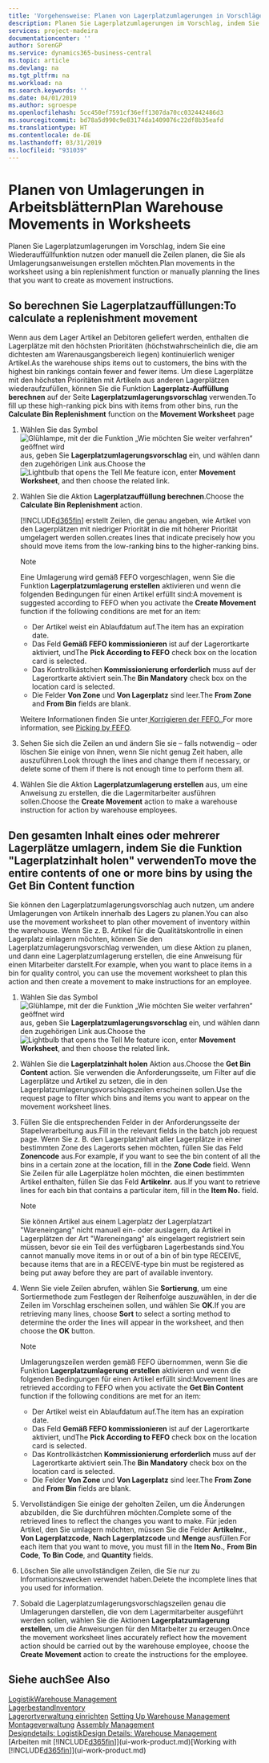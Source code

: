 ```yaml
---
title: 'Vorgehensweise: Planen von Lagerplatzumlagerungen in Vorschlägen | Microsoft Docs'
description: Planen Sie Lagerplatzumlagerungen im Vorschlag, indem Sie eine Wiederauffüllfunktion nutzen oder manuell die Zeilen planen, die Sie als Umlagerungsanweisungen erstellen möchten.
services: project-madeira
documentationcenter: ''
author: SorenGP
ms.service: dynamics365-business-central
ms.topic: article
ms.devlang: na
ms.tgt_pltfrm: na
ms.workload: na
ms.search.keywords: ''
ms.date: 04/01/2019
ms.author: sgroespe
ms.openlocfilehash: 5cc450ef7591cf36eff1307da70cc032442486d3
ms.sourcegitcommit: bd78a5d990c9e83174da1409076c22df8b35eafd
ms.translationtype: HT
ms.contentlocale: de-DE
ms.lasthandoff: 03/31/2019
ms.locfileid: "931039"
---
```

# <a name="plan-warehouse-movements-in-worksheets"></a><span data-ttu-id="2d342-103">Planen von Umlagerungen in Arbeitsblättern</span><span class="sxs-lookup"><span data-stu-id="2d342-103">Plan Warehouse Movements in Worksheets</span></span>
<span data-ttu-id="2d342-104">Planen Sie Lagerplatzumlagerungen im Vorschlag, indem Sie eine Wiederauffüllfunktion nutzen oder manuell die Zeilen planen, die Sie als Umlagerungsanweisungen erstellen möchten.</span><span class="sxs-lookup"><span data-stu-id="2d342-104">Plan movements in the worksheet using a bin replenishment function or manually planning the lines that you want to create as movement instructions.</span></span>  

## <a name="to-calculate-a-replenishment-movement"></a><span data-ttu-id="2d342-105">So berechnen Sie Lagerplatzauffüllungen:</span><span class="sxs-lookup"><span data-stu-id="2d342-105">To calculate a replenishment movement</span></span>  
<span data-ttu-id="2d342-106">Wenn aus dem Lager Artikel an Debitoren geliefert werden, enthalten die Lagerplätze mit den höchsten Prioritäten (höchstwahrscheinlich die, die am dichtesten am Warenausgangsbereich liegen) kontinuierlich weniger Artikel.</span><span class="sxs-lookup"><span data-stu-id="2d342-106">As the warehouse ships items out to customers, the bins with the highest bin rankings contain fewer and fewer items.</span></span> <span data-ttu-id="2d342-107">Um diese Lagerplätze mit den höchsten Prioritäten mit Artikeln aus anderen Lagerplätzen wiederaufzufüllen, können Sie die Funktion **Lagerplatz-Auffüllung berechnen** auf der Seite **Lagerplatzumlagerungsvorschlag** verwenden.</span><span class="sxs-lookup"><span data-stu-id="2d342-107">To fill up these high-ranking pick bins with items from other bins, run the **Calculate Bin Replenishment** function on the **Movement Worksheet** page</span></span>

1.  <span data-ttu-id="2d342-108">Wählen Sie das Symbol ![Glühlampe, mit der die Funktion „Wie möchten Sie weiter verfahren“ geöffnet wird](media/ui-search/search_small.png "Wie möchten Sie weiter verfahren?") aus, geben Sie **Lagerplatzumlagerungsvorschlag** ein, und wählen dann den zugehörigen Link aus.</span><span class="sxs-lookup"><span data-stu-id="2d342-108">Choose the ![Lightbulb that opens the Tell Me feature](media/ui-search/search_small.png "Tell me what you want to do") icon, enter **Movement Worksheet**, and then choose the related link.</span></span>  
2.  <span data-ttu-id="2d342-109">Wählen Sie die Aktion **Lagerplatzauffüllung berechnen**.</span><span class="sxs-lookup"><span data-stu-id="2d342-109">Choose the **Calculate Bin Replenishment** action.</span></span>  

    [!INCLUDE[d365fin](includes/d365fin_md.md)] <span data-ttu-id="2d342-110">erstellt Zeilen, die genau angeben, wie Artikel von den Lagerplätzen mit niedriger Priorität in die mit höherer Priorität umgelagert werden sollen.</span><span class="sxs-lookup"><span data-stu-id="2d342-110">creates lines that indicate precisely how you should move items from the low-ranking bins to the higher-ranking bins.</span></span>  

    > [!NOTE]  
    >  <span data-ttu-id="2d342-111">Eine Umlagerung wird gemäß FEFO vorgeschlagen, wenn Sie die Funktion **Lagerplatzumlagerung erstellen** aktivieren und wenn die folgenden Bedingungen für einen Artikel erfüllt sind:</span><span class="sxs-lookup"><span data-stu-id="2d342-111">A movement is suggested according to FEFO when you activate the **Create Movement** function if the following conditions are met for an item:</span></span>  
    >   
    >  -   <span data-ttu-id="2d342-112">Der Artikel weist ein Ablaufdatum auf.</span><span class="sxs-lookup"><span data-stu-id="2d342-112">The item has an expiration date.</span></span>  
    > -   <span data-ttu-id="2d342-113">Das Feld **Gemäß FEFO kommissionieren** ist auf der Lagerortkarte aktiviert, und</span><span class="sxs-lookup"><span data-stu-id="2d342-113">The **Pick According to FEFO** check box on the location card is selected.</span></span>  
    > -   <span data-ttu-id="2d342-114">Das Kontrollkästchen **Kommissionierung erforderlich** muss auf der Lagerortkarte aktiviert sein.</span><span class="sxs-lookup"><span data-stu-id="2d342-114">The **Bin Mandatory** check box on the location card is selected.</span></span>  
    > -   <span data-ttu-id="2d342-115">Die Felder **Von Zone** und **Von Lagerplatz** sind leer.</span><span class="sxs-lookup"><span data-stu-id="2d342-115">The **From Zone** and **From Bin** fields are blank.</span></span>  

    <span data-ttu-id="2d342-116">Weitere Informationen finden Sie unter[ Korrigieren der FEFO..](warehouse-picking-by-fefo.md)</span><span class="sxs-lookup"><span data-stu-id="2d342-116">For more information, see [Picking by FEFO](warehouse-picking-by-fefo.md).</span></span>  

3.  <span data-ttu-id="2d342-117">Sehen Sie sich die Zeilen an und ändern Sie sie – falls notwendig – oder löschen Sie einige von ihnen, wenn Sie nicht genug Zeit haben, alle auszuführen.</span><span class="sxs-lookup"><span data-stu-id="2d342-117">Look through the lines and change them if necessary, or delete some of them if there is not enough time to perform them all.</span></span>  
4.  <span data-ttu-id="2d342-118">Wählen Sie die Aktion **Lagerplatzumlagerung erstellen** aus, um eine Anweisung zu erstellen, die die Lagermitarbeiter ausführen sollen.</span><span class="sxs-lookup"><span data-stu-id="2d342-118">Choose the **Create Movement** action to make a warehouse instruction for action by warehouse employees.</span></span>  

## <a name="to-move-the-entire-contents-of-one-or-more-bins-by-using-the-get-bin-content-function"></a><span data-ttu-id="2d342-119">Den gesamten Inhalt eines oder mehrerer Lagerplätze umlagern, indem Sie die Funktion "Lagerplatzinhalt holen" verwenden</span><span class="sxs-lookup"><span data-stu-id="2d342-119">To move the entire contents of one or more bins by using the Get Bin Content function</span></span>  
<span data-ttu-id="2d342-120">Sie können den Lagerplatzumlagerungsvorschlag auch nutzen, um andere Umlagerungen von Artikeln innerhalb des Lagers zu planen.</span><span class="sxs-lookup"><span data-stu-id="2d342-120">You can also use the movement worksheet to plan other movement of inventory within the warehouse.</span></span> <span data-ttu-id="2d342-121">Wenn Sie z. B. Artikel für die Qualitätskontrolle in einen Lagerplatz einlagern möchten, können Sie den Lagerplatzumlagerungsvorschlag verwenden, um diese Aktion zu planen, und dann eine Lagerplatzumlagerung erstellen, die eine Anweisung für einen Mitarbeiter darstellt.</span><span class="sxs-lookup"><span data-stu-id="2d342-121">For example, when you want to place items in a bin for quality control, you can use the movement worksheet to plan this action and then create a movement to make instructions for an employee.</span></span>  

1.  <span data-ttu-id="2d342-122">Wählen Sie das Symbol ![Glühlampe, mit der die Funktion „Wie möchten Sie weiter verfahren“ geöffnet wird](media/ui-search/search_small.png "Wie möchten Sie weiter verfahren?") aus, geben Sie **Lagerplatzumlagerungsvorschlag** ein, und wählen dann den zugehörigen Link aus.</span><span class="sxs-lookup"><span data-stu-id="2d342-122">Choose the ![Lightbulb that opens the Tell Me feature](media/ui-search/search_small.png "Tell me what you want to do") icon, enter **Movement Worksheet**, and then choose the related link.</span></span>  
2.  <span data-ttu-id="2d342-123">Wählen Sie die **Lagerplatzinhalt holen** Aktion aus.</span><span class="sxs-lookup"><span data-stu-id="2d342-123">Choose the **Get Bin Content** action.</span></span> <span data-ttu-id="2d342-124">Sie verwenden die Anforderungsseite, um Filter auf die Lagerplätze und Artikel zu setzen, die in den Lagerplatzumlagerungsvorschlagszeilen erscheinen sollen.</span><span class="sxs-lookup"><span data-stu-id="2d342-124">Use the request page to filter which bins and items you want to appear on the movement worksheet lines.</span></span>  
3.  <span data-ttu-id="2d342-125">Füllen Sie die entsprechenden Felder in der Anforderungsseite der Stapelverarbeitung aus.</span><span class="sxs-lookup"><span data-stu-id="2d342-125">Fill in the relevant fields in the batch job request page.</span></span> <span data-ttu-id="2d342-126">Wenn Sie z. B. den Lagerplatzinhalt aller Lagerplätze in einer bestimmten Zone des Lagerorts sehen möchten, füllen Sie das Feld **Zonencode** aus.</span><span class="sxs-lookup"><span data-stu-id="2d342-126">For example, if you want to see the bin content of all the bins in a certain zone at the location, fill in the **Zone Code** field.</span></span> <span data-ttu-id="2d342-127">Wenn Sie Zeilen für alle Lagerplätze holen möchten, die einen bestimmten Artikel enthalten, füllen Sie das Feld **Artikelnr.** aus.</span><span class="sxs-lookup"><span data-stu-id="2d342-127">If you want to retrieve lines for each bin that contains a particular item, fill in the **Item No.** field.</span></span>  

    > [!NOTE]  
    >  <span data-ttu-id="2d342-128">Sie können Artikel aus einem Lagerplatz der Lagerplatzart "Wareneingang" nicht manuell ein- oder auslagern, da Artikel in Lagerplätzen der Art "Wareneingang" als eingelagert registriert sein müssen, bevor sie ein Teil des verfügbaren Lagerbestands sind.</span><span class="sxs-lookup"><span data-stu-id="2d342-128">You cannot manually move items in or out of a bin of bin type RECEIVE, because items that are in a RECEIVE-type bin must be registered as being put away before they are part of available inventory.</span></span>  

4.  <span data-ttu-id="2d342-129">Wenn Sie viele Zeilen abrufen, wählen Sie **Sortierung**, um eine Sortiermethode zum Festlegen der Reihenfolge auszuwählen, in der die Zeilen im Vorschlag erscheinen sollen, und wählen Sie **OK**.</span><span class="sxs-lookup"><span data-stu-id="2d342-129">If you are retrieving many lines, choose **Sort** to select a sorting method to determine the order the lines will appear in the worksheet, and then choose the **OK** button.</span></span>  

    > [!NOTE]  
    >  <span data-ttu-id="2d342-130">Umlagerungszeilen werden gemäß FEFO übernommen, wenn Sie die Funktion **Lagerplatzumlagerung erstellen** aktivieren und wenn die folgenden Bedingungen für einen Artikel erfüllt sind:</span><span class="sxs-lookup"><span data-stu-id="2d342-130">Movement lines are retrieved according to FEFO when you activate the **Get Bin Content** function if the following conditions are met for an item:</span></span>  
    >   
    >  -   <span data-ttu-id="2d342-131">Der Artikel weist ein Ablaufdatum auf.</span><span class="sxs-lookup"><span data-stu-id="2d342-131">The item has an expiration date.</span></span>  
    > -   <span data-ttu-id="2d342-132">Das Feld **Gemäß FEFO kommissionieren** ist auf der Lagerortkarte aktiviert, und</span><span class="sxs-lookup"><span data-stu-id="2d342-132">The **Pick According to FEFO** check box on the location card is selected.</span></span>  
    > -   <span data-ttu-id="2d342-133">Das Kontrollkästchen **Kommissionierung erforderlich** muss auf der Lagerortkarte aktiviert sein.</span><span class="sxs-lookup"><span data-stu-id="2d342-133">The **Bin Mandatory** check box on the location card is selected.</span></span>  
    > -   <span data-ttu-id="2d342-134">Die Felder **Von Zone** und **Von Lagerplatz** sind leer.</span><span class="sxs-lookup"><span data-stu-id="2d342-134">The **From Zone** and **From Bin** fields are blank.</span></span>  

5.  <span data-ttu-id="2d342-135">Vervollständigen Sie einige der geholten Zeilen, um die Änderungen abzubilden, die Sie durchführen möchten.</span><span class="sxs-lookup"><span data-stu-id="2d342-135">Complete some of the retrieved lines to reflect the changes you want to make.</span></span> <span data-ttu-id="2d342-136">Für jeden Artikel, den Sie umlagern möchten, müssen Sie die Felder **Artikelnr.**, **Von Lagerplatzcode**, **Nach Lagerplatzcode** und **Menge** ausfüllen.</span><span class="sxs-lookup"><span data-stu-id="2d342-136">For each item that you want to move, you must fill in the **Item No.**, **From Bin Code**, **To Bin Code**, and **Quantity** fields.</span></span>  
6.  <span data-ttu-id="2d342-137">Löschen Sie alle unvollständigen Zeilen, die Sie nur zu Informationszwecken verwendet haben.</span><span class="sxs-lookup"><span data-stu-id="2d342-137">Delete the incomplete lines that you used for information.</span></span>  
7.  <span data-ttu-id="2d342-138">Sobald die Lagerplatzumlagerungsvorschlagszeilen genau die Umlagerungen darstellen, die von dem Lagermitarbeiter ausgeführt werden sollen, wählen Sie die Aktionen **Lagerplatzumlagerung erstellen**, um die Anweisungen für den Mitarbeiter zu erzeugen.</span><span class="sxs-lookup"><span data-stu-id="2d342-138">Once the movement worksheet lines accurately reflect how the movement action should be carried out by the warehouse employee, choose the **Create Movement** action to create the instructions for the employee.</span></span>  

## <a name="see-also"></a><span data-ttu-id="2d342-139">Siehe auch</span><span class="sxs-lookup"><span data-stu-id="2d342-139">See Also</span></span>  
[<span data-ttu-id="2d342-140">Logistik</span><span class="sxs-lookup"><span data-stu-id="2d342-140">Warehouse Management</span></span>](warehouse-manage-warehouse.md)  
[<span data-ttu-id="2d342-141">Lagerbestand</span><span class="sxs-lookup"><span data-stu-id="2d342-141">Inventory</span></span>](inventory-manage-inventory.md)  
<span data-ttu-id="2d342-142">[Lagerortverwaltung einrichten](warehouse-setup-warehouse.md)   </span><span class="sxs-lookup"><span data-stu-id="2d342-142">[Setting Up Warehouse Management](warehouse-setup-warehouse.md)   </span></span>  
<span data-ttu-id="2d342-143">[Montageverwaltung](assembly-assemble-items.md)  </span><span class="sxs-lookup"><span data-stu-id="2d342-143">[Assembly Management](assembly-assemble-items.md)  </span></span>  
[<span data-ttu-id="2d342-144">Designdetails: Logistik</span><span class="sxs-lookup"><span data-stu-id="2d342-144">Design Details: Warehouse Management</span></span>](design-details-warehouse-management.md)  
<span data-ttu-id="2d342-145">[Arbeiten mit [!INCLUDE[d365fin](includes/d365fin_md.md)]](ui-work-product.md)</span><span class="sxs-lookup"><span data-stu-id="2d342-145">[Working with [!INCLUDE[d365fin](includes/d365fin_md.md)]](ui-work-product.md)</span></span>
